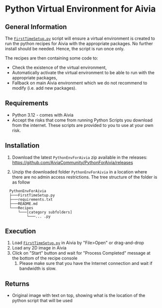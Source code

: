 # Python Virtual Environment for Aivia

## General Information

The [`FirstTimeSetup.py`](/PythonEnvForAivia/FirstTimeSetup.py) script will ensure a virtual environment is created to run the python recipes for Aivia with the appropriate packages.
No further install should be needed. Hence, the script is run once only.

The recipes are then containing some code to:
- Check the existence of the virtual environment,
- Automatically activate the virtual environment to be able to run with the appropriate packages,
- Fallback on main Aivia environment which we do not recommend to modify (i.e. add new packages).


## Requirements

* Python 3.12 - comes with Aivia
* Accept the risks that come from running Python Scripts you download from the internet. These scripts are provided to you to use at your own risk. 

## Installation

1. Download the latest `PythonEnvForAivia` zip available in the releases:
   https://github.com/AiviaCommunity/PythonForAivia/releases

2. Unzip the downloaded folder `PythonEnvForAivia` in a location where there are no admin access restrictions. 
The tree structure of the folder is as follow

```bash=
  PythonEnvForAivia
  ├───FirstTimeSetup.py
  ├───requirements.txt
  ├───README.md
  └───Recipes
      └───[category subfolders]
          └───... .py

```

## Execution

1. Load [`FirstTimeSetup.py`](/PythonEnvForAivia/FirstTimeSetup.py) in Aivia by "File>Open" or drag-and-drop
2. Load any 2D image in Aivia
3. Click on "Start" button and wait for "Process Completed" message at the bottom of the recipe console
    1. Please make sure that you have the Internet connection and wait if bandwidth is slow.

## Returns

* Original image with text on top, showing what is the location of the python script that will be used

